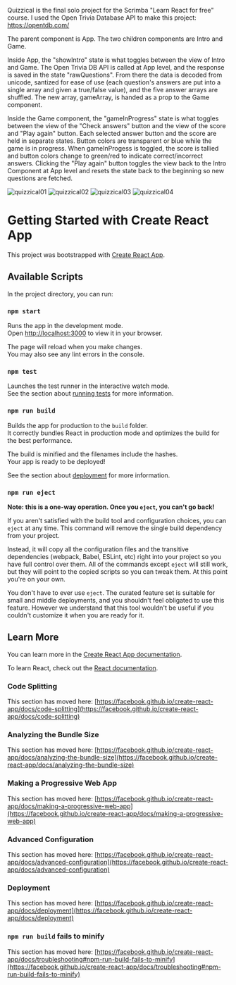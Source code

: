 Quizzical is the final solo project for the Scrimba "Learn React for free" course.
I used the Open Trivia Database API to make this project:  https://opentdb.com/

The parent component is App.  The two children components are Intro and Game.

Inside App, the "showIntro" state is what toggles between the view of Intro and Game.
The Open Trivia DB API is called at App level, and the response is saved in the state "rawQuestions".
From there the data is decoded from unicode, santized for ease of use (each question's answers are put into a single array and given a true/false value), and the five answer arrays are shuffled.
The new array, gameArray, is handed as a prop to the Game component.

Inside the Game component, the "gameInProgress" state is what toggles between the view of the "Check answers" button and the view of the score and "Play again" button.
Each selected answer button and the score are held in separate states.
Button colors are transparent or blue while the game is in progress.  When gameInProgess is toggled, the score is tallied and button colors change to green/red to indicate correct/incorrect answers.
Clicking the "Play again" button toggles the view back to the Intro Component at App level and resets the state back to the beginning so new questions are fetched.


![quizzical01](https://user-images.githubusercontent.com/108361750/182857790-aebac114-fbb1-48c1-ad23-109bd14d23bf.PNG)
![quizzical02](https://user-images.githubusercontent.com/108361750/182857811-e8811b6c-f2c1-4ad3-8736-d83e4753178e.PNG)
![quizzical03](https://user-images.githubusercontent.com/108361750/182857823-29fe8624-35bf-408a-b74b-4328beb34c32.PNG)
![quizzical04](https://user-images.githubusercontent.com/108361750/182857835-3436f685-2c98-4ae1-be18-70dba42a3d5b.PNG)


# Getting Started with Create React App

This project was bootstrapped with [Create React App](https://github.com/facebook/create-react-app).

## Available Scripts

In the project directory, you can run:

### `npm start`

Runs the app in the development mode.\
Open [http://localhost:3000](http://localhost:3000) to view it in your browser.

The page will reload when you make changes.\
You may also see any lint errors in the console.

### `npm test`

Launches the test runner in the interactive watch mode.\
See the section about [running tests](https://facebook.github.io/create-react-app/docs/running-tests) for more information.

### `npm run build`

Builds the app for production to the `build` folder.\
It correctly bundles React in production mode and optimizes the build for the best performance.

The build is minified and the filenames include the hashes.\
Your app is ready to be deployed!

See the section about [deployment](https://facebook.github.io/create-react-app/docs/deployment) for more information.

### `npm run eject`

**Note: this is a one-way operation. Once you `eject`, you can't go back!**

If you aren't satisfied with the build tool and configuration choices, you can `eject` at any time. This command will remove the single build dependency from your project.

Instead, it will copy all the configuration files and the transitive dependencies (webpack, Babel, ESLint, etc) right into your project so you have full control over them. All of the commands except `eject` will still work, but they will point to the copied scripts so you can tweak them. At this point you're on your own.

You don't have to ever use `eject`. The curated feature set is suitable for small and middle deployments, and you shouldn't feel obligated to use this feature. However we understand that this tool wouldn't be useful if you couldn't customize it when you are ready for it.

## Learn More

You can learn more in the [Create React App documentation](https://facebook.github.io/create-react-app/docs/getting-started).

To learn React, check out the [React documentation](https://reactjs.org/).

### Code Splitting

This section has moved here: [https://facebook.github.io/create-react-app/docs/code-splitting](https://facebook.github.io/create-react-app/docs/code-splitting)

### Analyzing the Bundle Size

This section has moved here: [https://facebook.github.io/create-react-app/docs/analyzing-the-bundle-size](https://facebook.github.io/create-react-app/docs/analyzing-the-bundle-size)

### Making a Progressive Web App

This section has moved here: [https://facebook.github.io/create-react-app/docs/making-a-progressive-web-app](https://facebook.github.io/create-react-app/docs/making-a-progressive-web-app)

### Advanced Configuration

This section has moved here: [https://facebook.github.io/create-react-app/docs/advanced-configuration](https://facebook.github.io/create-react-app/docs/advanced-configuration)

### Deployment

This section has moved here: [https://facebook.github.io/create-react-app/docs/deployment](https://facebook.github.io/create-react-app/docs/deployment)

### `npm run build` fails to minify

This section has moved here: [https://facebook.github.io/create-react-app/docs/troubleshooting#npm-run-build-fails-to-minify](https://facebook.github.io/create-react-app/docs/troubleshooting#npm-run-build-fails-to-minify)

